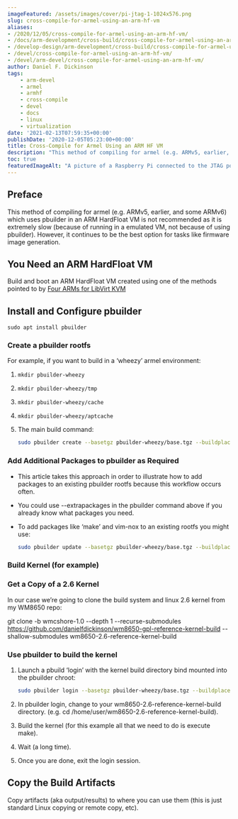 ```yaml
---
imageFeatured: /assets/images/cover/pi-jtag-1-1024x576.png
slug: cross-compile-for-armel-using-an-arm-hf-vm
aliases:
- /2020/12/05/cross-compile-for-armel-using-an-arm-hf-vm/
- /docs/arm-development/cross-build/cross-compile-for-armel-using-an-arm-hf-vm/
- /develop-design/arm-development/cross-build/cross-compile-for-armel-using-an-arm-hf-vm/
- /devel/cross-compile-for-armel-using-an-arm-hf-vm/
- /devel/arm-devel/cross-compile-for-armel-using-an-arm-hf-vm/
author: Daniel F. Dickinson
tags:
    - arm-devel
    - armel
    - armhf
    - cross-compile
    - devel
    - docs
    - linux
    - virtualization
date: '2021-02-13T07:59:35+00:00'
publishDate: '2020-12-05T05:23:00+00:00'
title: Cross-Compile for Armel Using an ARM HF VM
description: "This method of compiling for armel (e.g. ARMv5, earlier, and some ARMv6) uses pbuilder in an ARM HardFloat VM"
toc: true
featuredImageAlt: "A picture of a Raspberry Pi connected to the JTAG port of Netgear router, with special effects added"
---
```


## Preface

This method of compiling for armel (e.g. ARMv5, earlier, and some ARMv6) which uses pbuilder in an ARM HardFloat VM is not recommended as it is extremely slow (because of running in a emulated VM, not because of using pbuilder). However, it continues to be the best option for tasks like firmware image generation.

## You Need an ARM HardFloat VM

Build and boot an ARM HardFloat VM created using one of the methods pointed to by [Four ARMs for LibVirt KVM](arm-libvirt-kvm-virtualization/_index.md)

## Install and Configure pbuilder

``sudo apt install pbuilder``

### Create a pbuilder rootfs

For example, if you want to build in a ‘wheezy’ armel environment:

1. ``mkdir pbuilder-wheezy``
2. ``mkdir pbuilder-wheezy/tmp``
3. ``mkdir pbuilder-wheezy/cache``
4. ``mkdir pbuilder-wheezy/aptcache``
5. The main build command:

   ```sh
   sudo pbuilder create --basetgz pbuilder-wheezy/base.tgz --buildplace pbuilder-wheezy/tmp --buildresult pbuilder-wheezy/cache --distribution wheezy --architecture armel --aptcache pbuilder-wheezy/aptcache --mirror http://archive.debian.org/debian
   ```

### Add Additional Packages to pbuilder as Required

* This article takes this approach in order to illustrate how to add packages to an existing pbuilder rootfs because this workflow occurs often.
* You could use --extrapackages in the pbuilder command above if you already know what packages you need.
* To add packages like ‘make’ and vim-nox to an existing rootfs you might use:

  ```sh
  sudo pbuilder update --basetgz pbuilder-wheezy/base.tgz --buildplace pbuilder-wheezy/tmp --buildresult pbuilder-wheezy/cache --aptcache pbuilder-wheezy/aptcache --extrapackages "make vim-nox nano"
  ```

### Build Kernel (for example)

### Get a Copy of a 2.6 Kernel

In our case we’re going to clone the build system and linux 2.6 kernel from my WM8650 repo:

git clone -b wmcshore-1.0 --depth 1 --recurse-submodules <https://github.com/danielfdickinson/wm8650-gpl-reference-kernel-build> --shallow-submodules wm8650-2.6-reference-kernel-build

### Use pbuilder to build the kernel

1. Launch a pbuild ‘login’ with the kernel build directory bind mounted into the pbuilder chroot:

   ```sh
   sudo pbuilder login --basetgz pbuilder-wheezy/base.tgz --buildplace pbuilder-wheezy/tmp --buildresult pbuilder-wheezy/cache --aptcache pbuilder-wheezy/aptcache --bindmounts "$(pwd)/wm8650-gpl-reference-kernel-build"
   ```

2. In pbuilder login, change to your wm8650-2.6-reference-kernel-build directory. (e.g. cd /home/user/wm8650-2.6-reference-kernel-build).
3. Build the kernel (for this example all that we need to do is execute make).
4. Wait (a long time).
5. Once you are done, exit the login session.

## Copy the Build Artifacts

Copy artifacts (aka output/results) to where you can use them (this is just
standard Linux copying or remote copy, etc).
